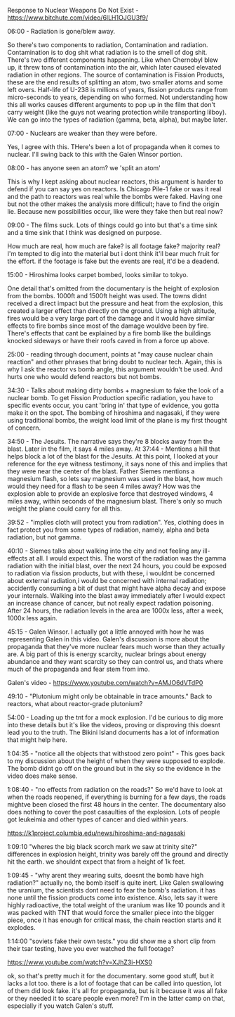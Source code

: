 Response to Nuclear Weapons Do Not Exist - https://www.bitchute.com/video/6lLH1OJGU3f9/

06:00 - Radiation is gone/blew away.

So there's two components to radiation, Contamination and radiation. Contamination is to dog shit what radiation is to the smell of dog shit. There's two different components happening. Like when Chernobyl blew up, it threw tons of contamination into the air, which later caused elevated radiation in other regions. The source of contamination is Fission Products, these are the end results of splitting an atom, two smaller atoms and some left overs. Half-life of U-238 is millions of years, fission products range from micro-seconds to years, depending on who formed. Not understanding how this all works causes different arguments to pop up in the film that don't carry weight (like the guys not wearing protection while transporting lilboy). We can go into the types of radiation (gamma, beta, alpha), but maybe later. 

07:00 - Nuclears are weaker than they were before.

Yes, I agree with this. THere's been a lot of propaganda when it comes to nuclear. I'll swing back to this with the Galen Winsor portion. 

08:00 - has anyone seen an atom? we 'split an atom'

This is why I kept asking about nuclear reactors, this argument is harder to defend if you can say yes on reactors. Is Chicago Pile-1 fake or was it real and the path to reactors was real while the bombs were faked. Having one but not the other makes the analysis more difficult; have to find the origin lie. Because new possibilities occur, like were they fake then but real now?

09:00 - The films suck. Lots of things could go into but that's a time sink and a time sink that I think was designed on purpose. 

How much are real, how much are fake? is all footage fake? majority real? I'm tempted to dig into the material but i dont think it'll bear much fruit for the effort. if the footage is fake but the events are real, it'd be a deadend.

15:00 - Hiroshima looks carpet bombed, looks similar to tokyo. 

One detail that's omitted from the documentary is the height of explosion from the bombs. 1000ft and 1500ft height was used. The towns didnt received a direct impact but the pressure and heat from the explosion, this created a larger effect than directly on the ground. Using a high altitude, fires would be a very large part of the damage and it would have similar effects to fire bombs since most of the damage wouldve been by fire. There's effects that cant be explained by a fire bomb like the buildings knocked sideways or have their roofs caved in from a force up above. 

25:00 - reading through document, points at "may cause nuclear chain reaction" and other phrases that bring doubt to nuclear tech. Again, this is why I ask the reactor vs bomb angle, this argument wouldn't be used. And hurts one who would defend reactors but not bombs. 

34:30 - Talks about making dirty bombs + magnesium to fake the look of a nuclear bomb. To get Fission Production specific radiation, you have to specific events occur, you cant 'bring in' that type of evidence, you gotta make it on the spot. The bombing of hiroshima and nagasaki, if they were using traditional bombs, the weight load limit of the plane is my first thought of concern. 

34:50 - The Jesuits. The narrative says they're 8 blocks away from the blast. Later in the film, it says 4 miles away. At 37:44 - Mentions a hill that helps block a lot of the blast for the Jesuits. At this point, I looked at your reference for the eye witness testimony, it says none of this and implies that they were near the center of the blast. Father Siemes mentions a magnesium flash, so lets say magnesium was used in the blast, how much would they need for a flash to be seen 4 miles away? How was the explosion able to provide an explosive force that destroyed windows, 4 miles away, within seconds of the magnesium blast. There's only so much weight the plane could carry for all this. 

39:52 - "implies cloth will protect you from radiation". Yes, clothing does in fact protect you from some types of radiation, namely, alpha and beta radiation, but not gamma. 

40:10 - Siemes talks about walking into the city and not feeling any ill-effects at all. I would expect this. The worst of the radiation was the gamma radiation with the initial blast, over the next 24 hours, you could be exposed to radiation via fission products, but with these, i wouldnt be concerned about external radiation,i would be concerned with internal radiation; accidently consuming a bit of dust that might have alpha decay and expose your internals. Walking into the blast away immediately after I would expect an increase chance of cancer, but not really expect radation poisoning. After 24 hours, the radiation levels in the area are 1000x less, after a week, 1000x less again.

45:15 - Galen Winsor. I actually got a little annoyed with how he was representing Galen in this video. Galen's discussion is more about the propaganda that they've more nuclear fears much worse than they actually are. A big part of this is energy scarcity, nuclear brings about energy abundance and they want scarcity so they can control us, and thats where much of the propaganda and fear stem from imo.

Galen's video - https://www.youtube.com/watch?v=AMJO6dVTdP0

49:10 - "Plutonium might only be obtainable in trace amounts." Back to reactors, what about reactor-grade plutonium? 

54:00 - Loading up the tnt for a mock explosion. I'd be curious to dig more into these details but it's like the videos, proving or disproving this doesnt lead you to the truth. The Bikini Island documents has a lot of information that might help here. 

1:04:35 - "notice all the objects that withstood zero point" - This goes back to my discussion about the height of when they were supposed to explode. The bomb didnt go off on the ground but in the sky so the evidence in the video does make sense.

1:08:40 - "no effects from radiation on the roads?" So we'd have to look at when the roads reopened, if everything is burning for a few days, the roads mightve been closed the first 48 hours in the center. The documentary also does nothing to cover the post casaulties of the explosion. Lots of people got leukeimia and other types of cancer and died within years. 

https://k1project.columbia.edu/news/hiroshima-and-nagasaki 

1:09:10 "wheres the big black scorch mark we saw at trinity site?" differences in explosion height, trinity was barely off the ground and directly hit the earth. we shouldnt expect that from a height of 1k feet.

1:09:45 - "why arent they wearing suits, doesnt the bomb have high radiation?" actually no, the bomb itself is quite inert. Like Galen swallowing the uranium, the scientists dont need to fear the bomb's radiation. it has none until the fission products come into existence. Also, lets say it were highly radioactive, the total weight of the uranium was like 10 pounds and it was packed with TNT that would force the smaller piece into the bigger piece, once it has enough for critical mass, the chain reaction starts and it explodes.

1:14:00 "soviets fake their own tests." you did show me a short clip from their tsar testing, have you ever watched the full footage? 

https://www.youtube.com/watch?v=XJhZ3i-HXS0

ok, so that's pretty much it for the documentary. some good stuff, but it lacks a lot too. there is a lot of footage that can be called into question, lot of them did look fake. it's all for propaganda, but is it because it was all fake or they needed it to scare people even more? I'm in the latter camp on that, especially if you watch Galen's stuff. 
